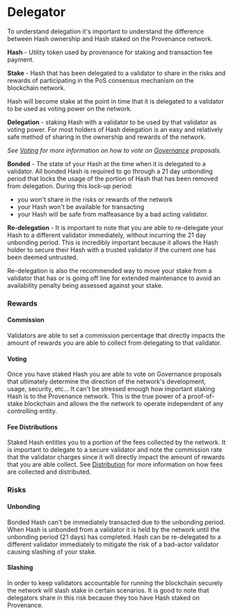 # Delegator

To understand delegation it's important to understand the difference between Hash ownership and Hash staked on the Provenance network.

**Hash** - Utility token used by provenance for staking and transaction fee payment. 

**Stake** - Hash that has been delegated to a validator to share in the risks and rewards of participating in the PoS consensus mechanism on the blockchain network. 

Hash will become stake at the point in time that it is delegated to a validator to be used as voting power on the network. 

**Delegation** - staking Hash with a validator to be used by that validator as voting power. For most holders of Hash delegation is an easy and relatively safe method of sharing in the ownership and rewards of the network.

_See_ [_Voting_](../governance/voting.md) _for more information on how to vote on_ [_Governance_](../governance/) _proposals._

**Bonded** - The state of your Hash at the time when it is delegated to a validator. All bonded Hash is required to go through a 21 day unbonding period that locks the usage of the portion of Hash that has been removed from delegation. During this lock-up period:

* you won't share in the risks or rewards of the network
* your Hash won't be available for transacting
* your Hash will be safe from malfeasance by a bad acting validator.

**Re-delegation** - It is important to note that you are able to re-delegate your Hash to a different validator immediately, without incurring the 21 day unbonding period. This is incredibly important because it allows the Hash holder to secure their Hash with a trusted validator if the current one has been deemed untrusted.

Re-delegation is also the recommended way to move your stake from a validator that has or is going off line for extended maintenance to avoid an availability penalty being assessed against your stake.

### Rewards

#### Commission

Validators are able to set a commission percentage that directly impacts the amount of rewards you are able to collect from delegating to that validator. 

#### Voting

Once you have staked Hash you are able to vote on Governance proposals that ultimately determine the direction of the network's development, usage, security, etc... It can't be stressed enough how important staking Hash is to the Provenance network. This is the true power of a proof-of-stake blockchain and allows the the network to operate independent of any controlling entity.

#### Fee Distributions

Staked Hash entitles you to a portion of the fees collected by the network. It is important to delegate to a secure validator and note the commission rate that the validator charges since it will directly impact the amount of rewards that you are able collect. See [Distribution](../financial-services-blockchain/distribution.md) for more information on how fees are collected and distributed.

### Risks

#### Unbonding

Bonded Hash can't be immediately transacted due to the unbonding period. When Hash is unbonded from a validator it is held by the network until the unbonding period \(21 days\) has completed. Hash can be re-delegated to a different validator immediately to mitigate the risk of a bad-actor validator causing slashing of your stake.

#### Slashing

In order to keep validators accountable for running the blockchain securely the network will slash stake in certain scenarios. It is good to note that delegators share in this risk because they too have Hash staked on Provenance. 

